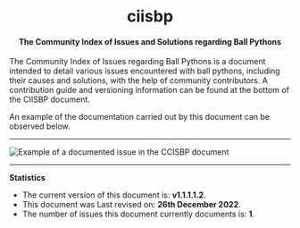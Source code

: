 <h1 align="center">ciisbp</h1>
<h4 align="center">The Community Index of Issues and Solutions regarding Ball Pythons</h4>

The Community Index of Issues regarding Ball Pythons is a document intended to detail various issues encountered with ball pythons, including their causes and solutions, with the help of community contributors. A contribution guide and versioning information can be found at the bottom of the CIISBP document.

An example of the documentation carried out by this document can be observed below.

---

![Example of a documented issue in the CCISBP document](https://user-images.githubusercontent.com/98128904/209578213-7cf5906c-9d09-466f-b0b6-c43e7741ca99.png)

---

**Statistics**

- The current version of this document is: **v1.1.1.1.2**.
- This document was Last revised on: **26th December 2022**.
- The number of issues this document currently documents is: **1**.
